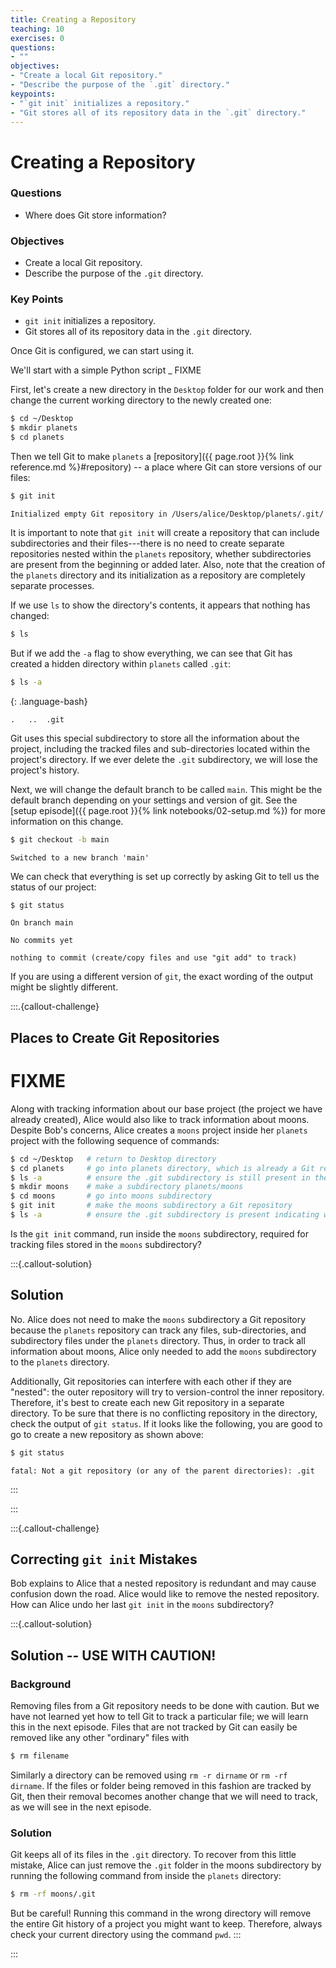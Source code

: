 ```yaml
---
title: Creating a Repository
teaching: 10
exercises: 0
questions:
- ""
objectives:
- "Create a local Git repository."
- "Describe the purpose of the `.git` directory."
keypoints:
- "`git init` initializes a repository."
- "Git stores all of its repository data in the `.git` directory."
---
```


# Creating a Repository

<div class="questions">

### Questions

- Where does Git store information?

</div>

<div class="objectives">

### Objectives

- Create a local Git repository.
- Describe the purpose of the `.git` directory.

</div>  


<div class="keypoints">

### Key Points

- `git init` initializes a repository.
- Git stores all of its repository data in the `.git` directory.

</div>  

Once Git is configured, we can start using it.

We'll start with a simple Python script _ FIXME

First, let's create a new directory in the `Desktop` folder for our work and
then change the current working directory to the newly created one:

```bash
$ cd ~/Desktop
$ mkdir planets
$ cd planets
```

Then we tell Git to make `planets` a [repository]({{ page.root }}{% link reference.md %}#repository)
-- a place where Git can store versions of our files:


```bash
$ git init
```

```output
Initialized empty Git repository in /Users/alice/Desktop/planets/.git/
````

It is important to note that `git init` will create a repository that
can include subdirectories and their files---there is no need to create
separate repositories nested within the `planets` repository, whether
subdirectories are present from the beginning or added later. Also, note
that the creation of the `planets` directory and its initialization as a
repository are completely separate processes.

If we use `ls` to show the directory's contents,
it appears that nothing has changed:

```bash
$ ls
```

But if we add the `-a` flag to show everything, we can see that Git has
created a hidden directory within `planets` called `.git`:

```bash
$ ls -a
```
{: .language-bash}

```output
.	..	.git
```

Git uses this special subdirectory to store all the information about the project, 
including the tracked files and sub-directories located within the project's directory.
If we ever delete the `.git` subdirectory, we will lose the project's history.

Next, we will change the default branch to be called `main`.
This might be the default branch depending on your settings and version
of git.
See the [setup episode]({{ page.root }}{% link notebooks/02-setup.md %}) for more information on this change.

```bash
$ git checkout -b main
```
```output
Switched to a new branch 'main'
```


We can check that everything is set up correctly
by asking Git to tell us the status of our project:

```bash
$ git status
```

```output
On branch main

No commits yet

nothing to commit (create/copy files and use "git add" to track)
```

If you are using a different version of `git`, the exact
wording of the output might be slightly different.

:::.{callout-challenge}
## Places to Create Git Repositories

# FIXME

Along with tracking information about our base project (the project we have
already created), 
Alice would also like to track information about moons.
Despite Bob's concerns, Alice creates a `moons` project inside her `planets` 
project with the following sequence of commands:

```bash
$ cd ~/Desktop   # return to Desktop directory
$ cd planets     # go into planets directory, which is already a Git repository
$ ls -a          # ensure the .git subdirectory is still present in the planets directory
$ mkdir moons    # make a subdirectory planets/moons
$ cd moons       # go into moons subdirectory
$ git init       # make the moons subdirectory a Git repository
$ ls -a          # ensure the .git subdirectory is present indicating we have created a new Git repository
```
Is the `git init` command, run inside the `moons` subdirectory, required for 
tracking files stored in the `moons` subdirectory?
 
:::{.callout-solution}

## Solution

No. Alice does not need to make the `moons` subdirectory a Git repository 
because the `planets` repository can track any files, sub-directories, and 
subdirectory files under the `planets` directory.  Thus, in order to track 
all information about moons, Alice only needed to add the `moons` subdirectory
to the `planets` directory.
 
Additionally, Git repositories can interfere with each other if they are "nested":
the outer repository will try to version-control
the inner repository. Therefore, it's best to create each new Git
repository in a separate directory. To be sure that there is no conflicting
repository in the directory, check the output of `git status`. If it looks
like the following, you are good to go to create a new repository as shown
above:

```bash
$ git status
```

```output
fatal: Not a git repository (or any of the parent directories): .git
```
:::

:::

:::{.callout-challenge}

## Correcting `git init` Mistakes

Bob explains to Alice that a nested repository is redundant and may cause confusion
down the road. Alice would like to remove the nested repository. How can Alice undo 
her last `git init` in the `moons` subdirectory?

:::{.callout-solution}

## Solution -- USE WITH CAUTION!

### Background
Removing files from a Git repository needs to be done with caution. But we have not learned 
yet how to tell Git to track a particular file; we will learn this in the next episode. Files 
that are not tracked by Git can easily be removed like any other "ordinary" files with

```bash
$ rm filename
```
Similarly a directory can be removed using `rm -r dirname` or `rm -rf dirname`.
If the files or folder being removed in this fashion are tracked by Git, then their removal 
becomes another change that we will need to track, as we will see in the next episode.

### Solution

Git keeps all of its files in the `.git` directory.
To recover from this little mistake, Alice can just remove the `.git`
folder in the moons subdirectory by running the following command from inside the `planets` directory:

```bash
$ rm -rf moons/.git
```
But be careful! Running this command in the wrong directory will remove
the entire Git history of a project you might want to keep.
Therefore, always check your current directory using the command `pwd`.
:::

:::
